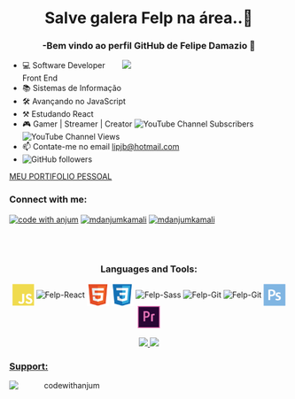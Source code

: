 


 
<h1 align="center"> Salve galera Felp na área..👊 </h1> 

<h3 align="center">-Bem vindo ao perfil GitHub de Felipe Damazio  👋</h3>


<img  align="right"  width="300"  src="https://user-images.githubusercontent.com/71530559/194151008-7a135448-be80-4bd6-bd76-469f87961f39.gif" />


- 💻 Software Developer Front End 
- 📚 Sistemas de Informação
- 🛠  Avançando no JavaScript
- ⚒  Estudando React
- 🎮 Gamer | Streamer | Creator <img alt="YouTube Channel Subscribers" src="https://img.shields.io/youtube/channel/subscribers/UCp-RiLixt2o52--B4aRkUCg?style=social">  <img alt="YouTube Channel Views" src="https://img.shields.io/youtube/channel/views/UCp-RiLixt2o52--B4aRkUCg?style=social">
- 📫 Contate-me no email lipjb@hotmail.com
- <img alt="GitHub followers" src="https://img.shields.io/github/followers/felipedamazio?style=social">

 <a href="https://felps-portifolio.vercel.app/" target="_blank">MEU PORTIFOLIO PESSOAL</a> 



<h3 align="left">Connect with me:</h3>
<p align="left">
<a href="https://www.youtube.com/channel/UCp-RiLixt2o52--B4aRkUCg" target="blank"><img align="center" src="https://raw.githubusercontent.com/rahuldkjain/github-profile-readme-generator/master/src/images/icons/Social/youtube.svg" alt="code with anjum" height="30" width="40" /></a>
<a href="https://www.linkedin.com/in/felipe-damazio/" target="blank"><img align="center" src="https://raw.githubusercontent.com/rahuldkjain/github-profile-readme-generator/master/src/images/icons/Social/linked-in-alt.svg" alt="mdanjumkamali" height="30" width="40" /></a>
<a href="https://www.instagram.com/felpcreativelab/" target="blank"><img align="center" src="https://raw.githubusercontent.com/rahuldkjain/github-profile-readme-generator/master/src/images/icons/Social/instagram.svg" alt="mdanjumkamali" height="30" width="40" /></a>
 </p>
 

 <br>
 <div align="center">
          <br>
   <div style="display: inline_block">
  <h3 align="center">Languages and Tools:</h3>
  <img align="center" alt="Felp-Js" height="40" width="40" src="https://raw.githubusercontent.com/devicons/devicon/master/icons/javascript/javascript-plain.svg">
  <img align="center" alt="Felp-React" height="40" width="40" src="https://cdn.jsdelivr.net/gh/devicons/devicon/icons/react/react-original.svg">
  <img align="center" alt="Felp-HTML" height="40" width="40" src="https://raw.githubusercontent.com/devicons/devicon/master/icons/html5/html5-original.svg">
  <img align="center" alt="Felp-CSS" height="40" width="40" src="https://raw.githubusercontent.com/devicons/devicon/master/icons/css3/css3-original.svg">
  <img align="center" alt="Felp-Sass" height="40" width="40" src="https://cdn.jsdelivr.net/gh/devicons/devicon/icons/sass/sass-original.svg">
  <img align="center" alt="Felp-Git" height="40" width="40" src="https://cdn.jsdelivr.net/gh/devicons/devicon/icons/git/git-original.svg">
  <img  align="center" alt="Felp-Git" height="40" width="40" src="https://cdn.jsdelivr.net/gh/devicons/devicon/icons/slack/slack-original.svg" />

        
  <img align="center" alt="Felp-Photoshop" height="40" width="40" src="https://raw.githubusercontent.com/devicons/devicon/master/icons/photoshop/photoshop-plain.svg">
  <img align="center" alt="Felp-Premiere" height="40" width="40" src="https://raw.githubusercontent.com/devicons/devicon/master/icons/premierepro/premierepro-original.svg">
   
   
      
</div>
  
 
<br>



<div align="center">

 <a href="https://github.com/felipedamazio?tab=repositories">
  <img height="165em" src="https://github-readme-stats.vercel.app/api?username=felipedamazio&show_icons=true&theme=tokyonight&include_all_commits=true&count_private=true"/>
 <img height="165em" src="https://github-readme-stats.vercel.app/api/top-langs/?username=felipedamazio&layout=compact&langs_count=7&theme=tokyonight"/>
 
</div>     
 
 <h3 align="left">Support:</h3>
<p><a href="https://www.buymeacoffee.com/lipjbn"> <img align="left" src="https://cdn.buymeacoffee.com/buttons/v2/default-yellow.png" height="50" width="210" alt="codewithanjum" /></a></p><br><br>
         


    
          
  



